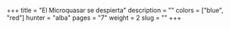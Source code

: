 +++
title = "El Microquasar se despierta"
description = ""
colors = ["blue", "red"]
hunter = "alba"
pages = "7"
weight = 2
slug = ""
+++
